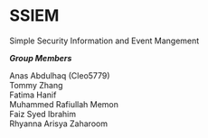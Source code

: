 # SSIEM
Simple Security Information and Event Mangement

***Group Members***  

Anas Abdulhaq  (Cleo5779)  
Tommy Zhang  
Fatima Hanif  
Muhammed Rafiullah Memon  
Faiz Syed Ibrahim  
Rhyanna Arisya Zaharoom

